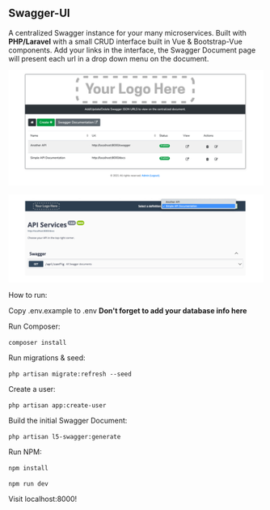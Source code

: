 ## Swagger-UI

A centralized Swagger instance for your many microservices.  Built with **PHP/Laravel** with a small CRUD interface built in Vue & Bootstrap-Vue components.  Add your links
in the interface, the Swagger Document page will present each url in a drop down menu on the document.

![Screen Shot](public/images/sc-ss-2.png)

![Another Screen Shot](public/images/sc-ss-1.png)

How to run:

Copy .env.example to .env
**Don't forget to add your database info here**

Run Composer:

``composer install``

Run migrations & seed:

``php artisan migrate:refresh --seed``

Create a user:

``php artisan app:create-user``

Build the initial Swagger Document:

``php artisan l5-swagger:generate``

Run NPM:

``npm install ``

``npm run dev``

Visit localhost:8000!



